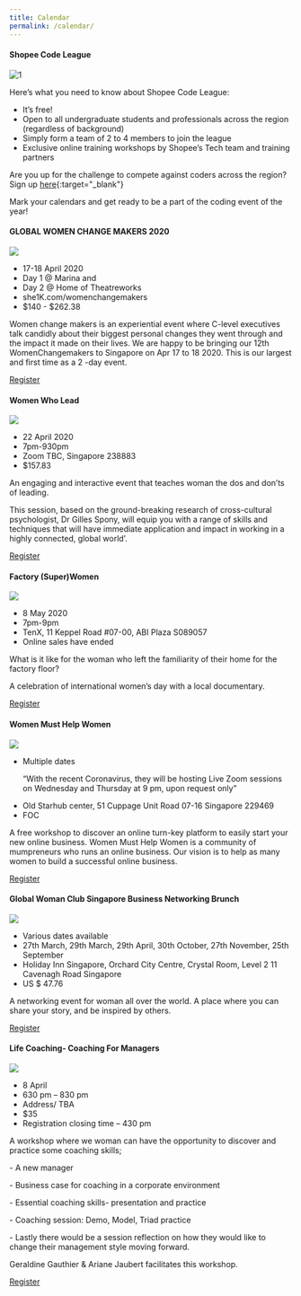 ```yaml
---
title: Calendar
permalink: /calendar/
---
```

<h4><strong>Shopee Code League</strong></h4>

![1](/images/calendar/EDM-Shopee-Code-League.jpg)

Here’s what you need to know about Shopee Code League: 

* It’s free!
* Open to all undergraduate students and professionals across the region (regardless of background)
* Simply form a team of 2 to 4 members to join the league
* Exclusive online training workshops by Shopee’s Tech team and training partners

Are you up for the challenge to compete against coders across the region? Sign up [here](careers.shopee.sg/codeleague){:target="_blank"}

Mark your calendars and get ready to be a part of the coding event of the year!


<div class="row padding--bottom">
	<div class="col">
		<h4 class="has-text-white padding--bottom--lg"><strong>GLOBAL WOMEN CHANGE MAKERS 2020</strong></h4>
		<p><img src="/images/women_changemakers.png"/></p>
		<ul>
			<li>17-18 April 2020</li>
			<li>Day 1 @ Marina and</li>
			<li>Day 2 @ Home of Theatreworks</li>
			<li>she1K.com/womenchangemakers</li>
			<li>$140 - $262.38</li>
		</ul>		
		<p>Women change makers is an experiential event where C-level executives talk candidly about their biggest personal changes they went through and the impact it made on their lives. We are happy to be bringing our 12th WomenChangemakers to Singapore on Apr 17 to 18 2020. This is our largest and first time as a 2 -day event.</p>
		<a href="https://www.eventbrite.com/e/global-womenchangemakers-2020-apr-17-18-tickets-97443224307?aff=ebdssbdestsearch" target="_blank"><div><span>Register</span><i class="sgds-icon sgds-icon-arrow-right is-size-4" aria-hidden="true"></i></div></a>
	</div>
</div>
<div class="row padding--bottom">
	<div class="col">
		<h4 class="has-text-white padding--bottom--lg"><strong>Women Who Lead </strong></h4>
		<p><img src="/images/women-who-lead-banner.jpg"/></p>
		<ul>
			<li>22 April 2020</li>
			<li>7pm-930pm</li>
			<li>Zoom TBC, Singapore 238883</li>
			<li>$157.83</li>
		</ul>		
		<p>An engaging and interactive event that teaches woman the dos and don’ts of leading.</p>  
		<p>This session, based on the ground-breaking research of cross-cultural psychologist, Dr Gilles Spony, will equip you with a range of skills and techniques that will have immediate application and impact in working in a highly connected, global world’.
</p>
		<a href="https://www.eventbrite.com/e/leading-in-a-global-world-tickets-96607891805?aff=ebdssbdestsearch" target="_blank"><div><span>Register</span><i class="sgds-icon sgds-icon-arrow-right is-size-4" aria-hidden="true"></i></div></a>
	</div>
</div>
<div class="row padding--bottom">
	<div class="col">
		<h4 class="has-text-white padding--bottom--lg"><strong>Factory (Super)Women </strong></h4>
		<p><img src="/images/facrory-women-banner.jpg"/></p>
		<ul>
			<li>8 May 2020</li>
			<li>7pm-9pm</li>
			<li>TenX, 11 Keppel Road #07-00, ABI Plaza S089057</li>
			<li>Online sales have ended</li>
		</ul>		
		<p>What is it like for the woman who left the familiarity of their home for the factory floor? </p>
		<p>A celebration of international women’s day with a local documentary.</p>
		<a href="https://www.eventbrite.sg/e/womanpower-tenx-x-scwo-tickets-3580863459?aff=ebdssbdestsearch" target="_blank"><div><span>Register</span><i class="sgds-icon sgds-icon-arrow-right is-size-4" aria-hidden="true"></i></div></a>
	</div>
</div>
<div class="row padding--bottom">
	<div class="col">
		<h4 class="has-text-white padding--bottom--lg"><strong>Women Must Help Women </strong></h4>
		<p><img src="/images/women-help-women-banner.jpg"/></p>
		<ul>
			<li>Multiple dates <p>“With the recent Coronavirus, they will be hosting Live Zoom sessions on Wednesday and Thursday at 9 pm, upon request only”</p></li>
			<li>Old Starhub center, 51 Cuppage Unit Road 07-16 Singapore 229469</li>
			<li>FOC</li>
		</ul>		
		<p>A free workshop to discover an online turn-key platform to easily start your new online business.
Women Must Help Women is a community of mumpreneurs who runs an online business. Our vision is to help as many women to build a successful online business.</p>
		<a href="https://www.eventbrite.sg/e/women-must-help-women-registration-65803936345?aff=ebdssbdestsearch" target="_blank"><div><span>Register</span><i class="sgds-icon sgds-icon-arrow-right is-size-4" aria-hidden="true"></i></div></a>
	</div>
</div>
<div class="row padding--bottom">
	<div class="col">
		<h4 class="has-text-white padding--bottom--lg"><strong>Global Woman Club Singapore Business Networking Brunch </strong></h4>
		<p><img src="/images/global-woman-club-banner.jpg"/></p>
		<ul>
			<li>Various dates available </li>
			<li>27th March, 29th March, 29th April, 30th October, 27th November, 25th September</li>
			<li>Holiday Inn Singapore, Orchard City Centre, Crystal Room, Level 2 
11 Cavenagh Road Singapore</li>
			<li>US $ 47.76</li>
		</ul>		
		<p>A networking event for woman all over the world. A place where you can share your story, and be inspired by others.</p>
		<a href="https://www.eventbrite.com/d/singapore--singapore/global-woman-networking-club-singapore/?q=global+woman+networking+club+singapore&mode=search" target="_blank"><div><span>Register</span><i class="sgds-icon sgds-icon-arrow-right is-size-4" aria-hidden="true"></i></div></a>
	</div>
</div>
<div class="row padding--bottom">
	<div class="col">
		<h4 class="has-text-white padding--bottom--lg"><strong>Life Coaching- Coaching For Managers </strong></h4>
		<p><img src="/images/life-coaching-banner.jpg"/></p>
		<ul>
			<li>8 April</li>
			<li>630 pm – 830 pm</li>
			<li>Address/ TBA</li>
			<li>$35</li>
			<li>Registration closing time – 430 pm</li>
		</ul>
		<p>A workshop where we woman can have the opportunity to discover and practice some coaching skills;</p>
		<p>-	A new manager</p>
		<p>-	Business case for coaching in a corporate environment </p>
		<p>-	Essential coaching skills- presentation and practice </p>
		<p>-	Coaching session: Demo, Model, Triad practice</p>
		<p>-	Lastly there would be a session reflection on how they would like to change their management style moving forward.</p>			
		<p>Geraldine Gauthier & Ariane Jaubert facilitates this workshop.</p>
		<a href="https://primetime.org.sg/event-detail/?id=115" target="_blank"><div><span>Register</span><i class="sgds-icon sgds-icon-arrow-right is-size-4" aria-hidden="true"></i></div></a>
	</div>
</div>
